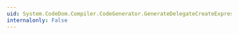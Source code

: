 ```yaml
---
uid: System.CodeDom.Compiler.CodeGenerator.GenerateDelegateCreateExpression(System.CodeDom.CodeDelegateCreateExpression)
internalonly: False
---
```

